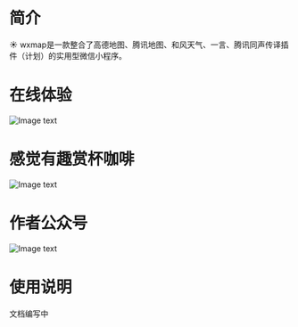 # 简介
☀️ wxmap是一款整合了高德地图、腾讯地图、和风天气、一言、腾讯同声传译插件（计划）的实用型微信小程序。
</hr>

# 在线体验
![Image text](https://img-blog.csdnimg.cn/20200528110529607.png)

# 感觉有趣赏杯咖啡
![Image text](https://img-blog.csdnimg.cn/2020052721344692.jpg?x-oss-process=image/watermark,type_ZmFuZ3poZW5naGVpdGk,shadow_10,text_aHR0cHM6Ly9ibG9nLmNzZG4ubmV0L3RvbWF0b2Nj,size_16,color_FFFFFF,t_70)

# 作者公众号
![Image text](https://img-blog.csdnimg.cn/20200527213606941.jpg?x-oss-process=image/watermark,type_ZmFuZ3poZW5naGVpdGk,shadow_10,text_aHR0cHM6Ly9ibG9nLmNzZG4ubmV0L3RvbWF0b2Nj,size_16,color_FFFFFF,t_70)
 </hr>


# 使用说明
 文档编写中

</hr>
